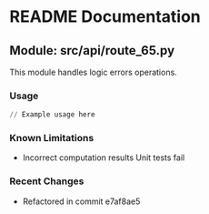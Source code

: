# README Documentation

## Module: src/api/route_65.py

This module handles logic errors operations.

### Usage

```python
// Example usage here
```

### Known Limitations

- Incorrect computation results Unit tests fail

### Recent Changes

- Refactored in commit e7af8ae5
